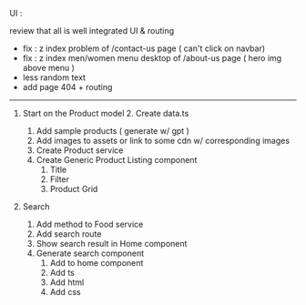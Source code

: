 UI : 

review that all is well integrated UI & routing
- fix : z index problem of /contact-us page ( can't click on navbar)
- fix : z index men/women menu desktop of /about-us page ( hero img above menu )
- less random text
- add page 404 + routing


---

1. Start on the Product model
   2. Create data.ts
      1. Add sample products ( generate w/ gpt )
   3. Add images to assets or link to some cdn w/ corresponding images
   4. Create Product service
   5. Create Generic Product Listing component
      1. Title
      2. Filter
      3. Product Grid

2. Search
   1. Add method to Food service
   2. Add search route
   3. Show search result in Home component
   4. Generate search component
      1. Add to home component
      2. Add ts
      3. Add html
      4. Add css